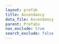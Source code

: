 ```yaml
---
layout: prefab
title: Ascendancy
data_file: Ascendancy
parent: Prefabs
nav_exclude: true
search_exclude: false
---
```


